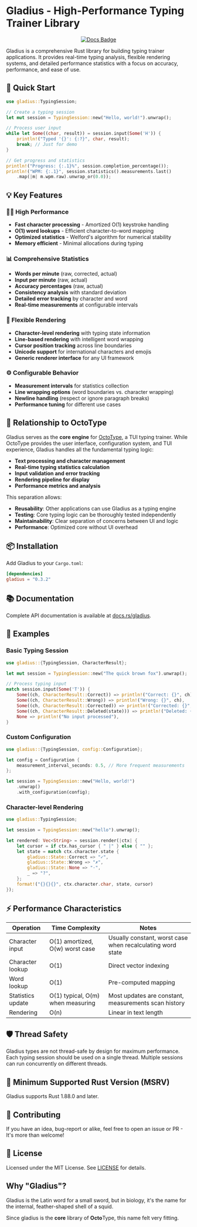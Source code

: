 # Gladius - High-Performance Typing Trainer Library

<div align="center">

[![Docs Badge]][Docs]

</div>

Gladius is a comprehensive Rust library for building typing trainer
applications. It provides real-time typing analysis, flexible rendering systems,
and detailed performance statistics with a focus on accuracy, performance, and
ease of use.

## 🚀 Quick Start

```rust
use gladius::TypingSession;

// Create a typing session
let mut session = TypingSession::new("Hello, world!").unwrap();

// Process user input
while let Some((char, result)) = session.input(Some('H')) {
    println!("Typed '{}': {:?}", char, result);
    break; // Just for demo
}

// Get progress and statistics
println!("Progress: {:.1}%", session.completion_percentage());
println!("WPM: {:.1}", session.statistics().measurements.last()
    .map(|m| m.wpm.raw).unwrap_or(0.0));
```

## 💡 Key Features

### 🏃‍♂️ **High Performance**

- **Fast character processing** - Amortized O(1) keystroke handling
- **O(1) word lookups** - Efficient character-to-word mapping
- **Optimized statistics** - Welford's algorithm for numerical stability
- **Memory efficient** - Minimal allocations during typing

### 📊 **Comprehensive Statistics**

- **Words per minute** (raw, corrected, actual)
- **Input per minute** (raw, actual)
- **Accuracy percentages** (raw, actual)
- **Consistency analysis** with standard deviation
- **Detailed error tracking** by character and word
- **Real-time measurements** at configurable intervals

### 🎯 **Flexible Rendering**

- **Character-level rendering** with typing state information
- **Line-based rendering** with intelligent word wrapping
- **Cursor position tracking** across line boundaries
- **Unicode support** for international characters and emojis
- **Generic renderer interface** for any UI framework

### ⚙️ **Configurable Behavior**

- **Measurement intervals** for statistics collection
- **Line wrapping options** (word boundaries vs. character wrapping)
- **Newline handling** (respect or ignore paragraph breaks)
- **Performance tuning** for different use cases

## 🔗 Relationship to OctoType

Gladius serves as the **core engine** for
[OctoType](https://github.com/mahlquistj/octotype), a TUI typing trainer. While
OctoType provides the user interface, configuration system, and TUI experience,
Gladius handles all the fundamental typing logic:

- **Text processing and character management**
- **Real-time typing statistics calculation**
- **Input validation and error tracking**
- **Rendering pipeline for display**
- **Performance metrics and analysis**

This separation allows:

- **Reusability**: Other applications can use Gladius as a typing engine
- **Testing**: Core typing logic can be thoroughly tested independently
- **Maintainability**: Clear separation of concerns between UI and logic
- **Performance**: Optimized core without UI overhead

## 📦 Installation

Add Gladius to your `Cargo.toml`:

```toml
[dependencies]
gladius = "0.3.2"
```

## 📚 Documentation

Complete API documentation is available at
[docs.rs/gladius](https://docs.rs/gladius).

## 🧪 Examples

### Basic Typing Session

```rust
use gladius::{TypingSession, CharacterResult};

let mut session = TypingSession::new("The quick brown fox").unwrap();

// Process typing input
match session.input(Some('T')) {
    Some((ch, CharacterResult::Correct)) => println!("Correct: {}", ch),
    Some((ch, CharacterResult::Wrong)) => println!("Wrong: {}", ch),
    Some((ch, CharacterResult::Corrected)) => println!("Corrected: {}", ch),
    Some((ch, CharacterResult::Deleted(state))) => println!("Deleted: {} (was {:?})", ch, state),
    None => println!("No input processed"),
}
```

### Custom Configuration

```rust
use gladius::{TypingSession, config::Configuration};

let config = Configuration {
    measurement_interval_seconds: 0.5, // More frequent measurements
};

let session = TypingSession::new("Hello, world!")
    .unwrap()
    .with_configuration(config);
```

### Character-level Rendering

```rust
use gladius::TypingSession;

let session = TypingSession::new("hello").unwrap();

let rendered: Vec<String> = session.render(|ctx| {
    let cursor = if ctx.has_cursor { " |" } else { "" };
    let state = match ctx.character.state {
        gladius::State::Correct => "✓",
        gladius::State::Wrong => "✗",
        gladius::State::None => "·",
        _ => "?",
    };
    format!("{}{}{}", ctx.character.char, state, cursor)
});
```

## ⚡ Performance Characteristics

| Operation         | Time Complexity                   | Notes                                                      |
| ----------------- | --------------------------------- | ---------------------------------------------------------- |
| Character input   | O(1) amortized, O(w) worst case   | Usually constant, worst case when recalculating word state |
| Character lookup  | O(1)                              | Direct vector indexing                                     |
| Word lookup       | O(1)                              | Pre-computed mapping                                       |
| Statistics update | O(1) typical, O(m) when measuring | Most updates are constant, measurements scan history       |
| Rendering         | O(n)                              | Linear in text length                                      |

## 🛡️ Thread Safety

Gladius types are not thread-safe by design for maximum performance. Each typing
session should be used on a single thread. Multiple sessions can run
concurrently on different threads.

## 🔧 Minimum Supported Rust Version (MSRV)

Gladius supports Rust 1.88.0 and later.

## 🤝 Contributing

If you have an idea, bug-report or alike, feel free to open an issue or PR -
It's more than welcome!

## 📄 License

Licensed under the MIT License. See [LICENSE](../LICENSE) for details.

## Why "Gladius"?

Gladius is the Latin word for a small sword, but in biology, it's the name for
the internal, feather-shaped shell of a squid.

Since gladius is the **core** library of **Octo**Type, this name felt very
fitting.

<!-- LINKS -->

[Docs]: https://docs.rs/gladius/latest/gladius/
[Docs Badge]: https://img.shields.io/docsrs/gladius
